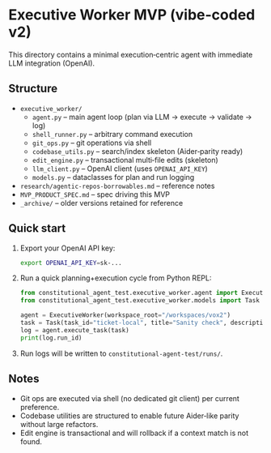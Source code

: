 # Executive Worker MVP (vibe-coded v2)

This directory contains a minimal execution‑centric agent with immediate LLM integration (OpenAI).

## Structure

- `executive_worker/`
  - `agent.py` – main agent loop (plan via LLM → execute → validate → log)
  - `shell_runner.py` – arbitrary command execution
  - `git_ops.py` – git operations via shell
  - `codebase_utils.py` – search/index skeleton (Aider‑parity ready)
  - `edit_engine.py` – transactional multi‑file edits (skeleton)
  - `llm_client.py` – OpenAI client (uses `OPENAI_API_KEY`)
  - `models.py` – dataclasses for plan and run logging
- `research/agentic-repos-borrowables.md` – reference notes
- `MVP_PRODUCT_SPEC.md` – spec driving this MVP
- `_archive/` – older versions retained for reference

## Quick start

1. Export your OpenAI API key:
   ```bash
   export OPENAI_API_KEY=sk-...
   ```
2. Run a quick planning+execution cycle from Python REPL:
   ```python
   from constitutional_agent_test.executive_worker.agent import ExecutiveWorker
   from constitutional_agent_test.executive_worker.models import Task

   agent = ExecutiveWorker(workspace_root="/workspaces/vox2")
   task = Task(task_id="ticket-local", title="Sanity check", description="Echo hello and git status")
   log = agent.execute_task(task)
   print(log.run_id)
   ```
3. Run logs will be written to `constitutional-agent-test/runs/`.

## Notes
- Git ops are executed via shell (no dedicated git client) per current preference.
- Codebase utilities are structured to enable future Aider‑like parity without large refactors.
- Edit engine is transactional and will rollback if a context match is not found.

